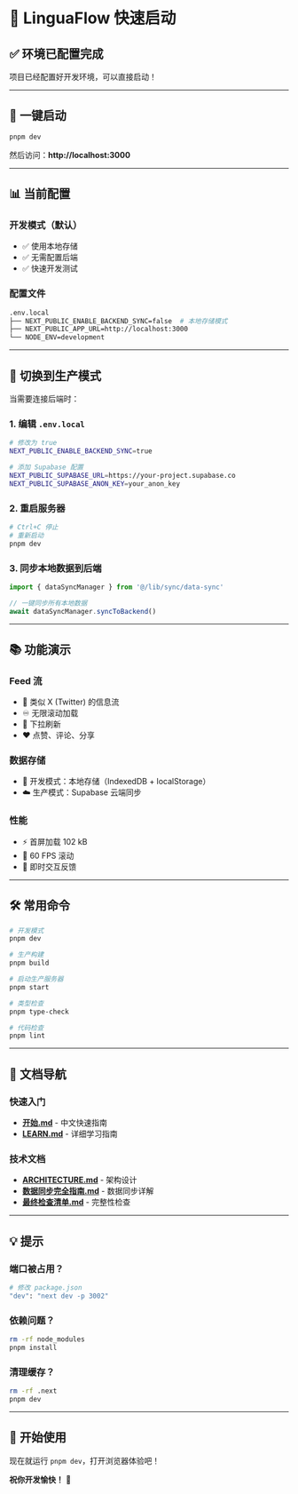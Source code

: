 # 🚀 LinguaFlow 快速启动

## ✅ 环境已配置完成

项目已经配置好开发环境，可以直接启动！

---

## 🎯 一键启动

```bash
pnpm dev
```

然后访问：**http://localhost:3000**

---

## 📊 当前配置

### 开发模式（默认）
- ✅ 使用本地存储
- ✅ 无需配置后端
- ✅ 快速开发测试

### 配置文件
```bash
.env.local
├── NEXT_PUBLIC_ENABLE_BACKEND_SYNC=false  # 本地存储模式
├── NEXT_PUBLIC_APP_URL=http://localhost:3000
└── NODE_ENV=development
```

---

## 🔄 切换到生产模式

当需要连接后端时：

### 1. 编辑 `.env.local`

```bash
# 修改为 true
NEXT_PUBLIC_ENABLE_BACKEND_SYNC=true

# 添加 Supabase 配置
NEXT_PUBLIC_SUPABASE_URL=https://your-project.supabase.co
NEXT_PUBLIC_SUPABASE_ANON_KEY=your_anon_key
```

### 2. 重启服务器

```bash
# Ctrl+C 停止
# 重新启动
pnpm dev
```

### 3. 同步本地数据到后端

```typescript
import { dataSyncManager } from '@/lib/sync/data-sync'

// 一键同步所有本地数据
await dataSyncManager.syncToBackend()
```

---

## 📚 功能演示

### Feed 流
- 📱 类似 X (Twitter) 的信息流
- ♾️ 无限滚动加载
- 🔄 下拉刷新
- ❤️ 点赞、评论、分享

### 数据存储
- 💾 开发模式：本地存储（IndexedDB + localStorage）
- ☁️ 生产模式：Supabase 云端同步

### 性能
- ⚡ 首屏加载 102 kB
- 🚀 60 FPS 滚动
- 💨 即时交互反馈

---

## 🛠️ 常用命令

```bash
# 开发模式
pnpm dev

# 生产构建
pnpm build

# 启动生产服务器
pnpm start

# 类型检查
pnpm type-check

# 代码检查
pnpm lint
```

---

## 📖 文档导航

### 快速入门
- **[开始.md](./doc/开始.md)** - 中文快速指南
- **[LEARN.md](./doc/LEARN.md)** - 详细学习指南

### 技术文档
- **[ARCHITECTURE.md](./doc/ARCHITECTURE.md)** - 架构设计
- **[数据同步完全指南.md](./doc/数据同步完全指南.md)** - 数据同步详解
- **[最终检查清单.md](./doc/最终检查清单.md)** - 完整性检查

---

## 💡 提示

### 端口被占用？
```bash
# 修改 package.json
"dev": "next dev -p 3002"
```

### 依赖问题？
```bash
rm -rf node_modules
pnpm install
```

### 清理缓存？
```bash
rm -rf .next
pnpm dev
```

---

## 🎉 开始使用

现在就运行 `pnpm dev`，打开浏览器体验吧！

**祝你开发愉快！** 🚀

